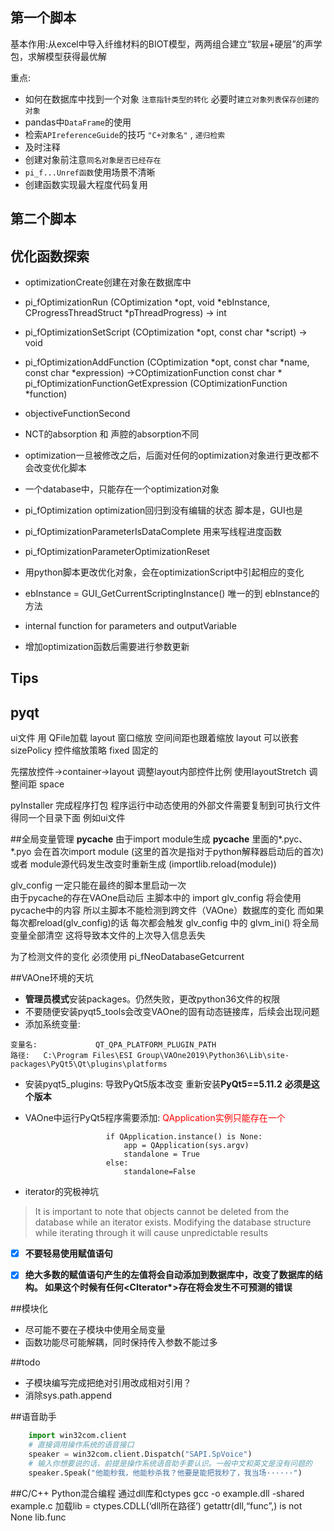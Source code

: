 ## 第一个脚本
基本作用:从excel中导入纤维材料的BIOT模型，两两组合建立“软层+硬层”的声学包，求解模型获得最优解

重点:
+ 如何在数据库中找到一个对象 `注意指针类型的转化` 必要时`建立对象列表保存创建的对象` 
+ pandas中`DataFrame`的使用 
+ 检索`APIreferenceGuide`的技巧 `"C+对象名"` , `递归检索`
+ 及时注释
+ 创建对象前注意`同名对象是否已经存在`
+ `pi_f...Unref函数`使用场景不清晰
+ 创建函数实现最大程度代码复用

## 第二个脚本



## 优化函数探索
+ optimizationCreate创建在对象在数据库中
+ pi_fOptimizationRun (COptimization *opt, void *ebInstance, CProgressThreadStruct *pThreadProgress) -> int
 
+ pi_fOptimizationSetScript (COptimization *opt, const char *script)  -> void 
+ pi_fOptimizationAddFunction (COptimization *opt, const char *name, const char *expression) ->COptimizationFunction
  const char *  pi_fOptimizationFunctionGetExpression (COptimizationFunction *function) 
+ objectiveFunctionSecond 
+ NCT的absorption 和 声腔的absorption不同
+ optimization一旦被修改之后，后面对任何的optimization对象进行更改都不会改变优化脚本
+ 一个database中，只能存在一个optimization对象
+ pi_fOptimization optimization回归到没有编辑的状态 脚本是，GUI也是
+ pi_fOptimizationParameterIsDataComplete 用来写线程进度函数
+ pi_fOptimizationParameterOptimizationReset
+ 用python脚本更改优化对象，会在optimizationScript中引起相应的变化
+ ebInstance = GUI_GetCurrentScriptingInstance() 唯一的到 ebInstance的方法
+ internal function for parameters and outputVariable
+ 增加optimization函数后需要进行参数更新

## Tips



## pyqt
ui文件 用 QFile加载
layout 窗口缩放 空间间距也跟着缩放 layout 可以嵌套
sizePolicy  控件缩放策略  fixed 固定的

先摆放控件->container->layout
调整layout内部控件比例 使用layoutStretch  调整间距 space

pyInstaller 完成程序打包  程序运行中动态使用的外部文件需要复制到可执行文件得同一个目录下面 例如ui文件



##全局变量管理
__pycache__ 由于import module生成
__pycache__ 里面的*.pyc、 *.pyo 会在首次import module   (这里的首次是指对于python解释器启动后的首次)
                                或者 module源代码发生改变时重新生成   (importlib.reload(module)) 
                                
glv_config 一定只能在最终的脚本里启动一次   
由于pycache的存在VAOne启动后 主脚本中的 import glv_config 将会使用pycache中的内容 所以主脚本不能检测到跨文件（VAOne）数据库的变化
而如果每次都reload(glv_config)的话 每次都会触发 glv_config 中的 glvm_ini() 将全局变量全部清空  这将导致本文件的上次导入信息丢失


为了检测文件的变化 必须使用 pi_fNeoDatabaseGetcurrent



##VAOne环境的天坑
+ **管理员模式**安装packages。仍然失败，更改python36文件的权限
+   不要随便安装pyqt5_tools会改变VAOne的固有动态链接库，后续会出现问题
+ 添加系统变量:
````
变量名:             QT_QPA_PLATFORM_PLUGIN_PATH
路径:   C:\Program Files\ESI Group\VAOne2019\Python36\Lib\site-packages\PyQt5\Qt\plugins\platforms
````
+ 安装pyqt5_plugins:
        导致PyQt5版本改变 重新安装**PyQt5==5.11.2**  **必须是这个版本**

+ VAOne中运行PyQt5程序需要添加:     <font color=red>QApplication实例只能存在一个</font>
                        
                        if QApplication.instance() is None:
                            app = QApplication(sys.argv)
                            standalone = True
                        else:
                            standalone=False
+ iterator的究极神坑 
>It is important to note that objects cannot be deleted from the database while an iterator exists.
>Modifying the database structure while iterating through it will cause unpredictable results
- [x]  **不要轻易使用赋值语句**
- [x]  **绝大多数的赋值语句产生的左值将会自动添加到数据库中，改变了数据库的结构。 如果这个时候有任何<CIterator\*>存在将会发生不可预测的错误**



##模块化
+ 尽可能不要在子模块中使用全局变量
+ 函数功能尽可能解耦，同时保持传入参数不能过多




##todo
+ 子模块编写完成把绝对引用改成相对引用？
+ 消除sys.path.append


##语音助手
````python
    import win32com.client
    # 直接调用操作系统的语音接口
    speaker = win32com.client.Dispatch("SAPI.SpVoice")
    # 输入你想要说的话，前提是操作系统语音助手要认识。一般中文和英文是没有问题的
    speaker.Speak("他能秒我，他能秒杀我？他要是能把我秒了，我当场······")
````

##C/C++ Python混合编程 通过dll库和ctypes
gcc -o example.dll -shared example.c
加载lib = ctypes.CDLL(‘dll所在路径’)
getattr(dll,“func”,) is not None
lib.func

        
